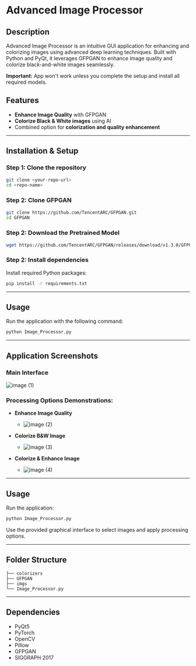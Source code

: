 # Advanced Image Processor

## Description
Advanced Image Processor is an intuitive GUI application for enhancing and colorizing images using advanced deep learning techniques. Built with Python and PyQt, it leverages GFPGAN to enhance image quality and colorize black-and-white images seamlessly.

**Important:** App won't work unless you complete the setup and install all required models.








## Features
- **Enhance Image Quality** with GFPGAN
- **Colorize Black & White images** using AI
- Combined option for **colorization and quality enhancement**

---

## Installation & Setup

### Step 1: Clone the repository

```bash
git clone <your-repo-url>
cd <repo-name>
```

### Step 2: Clone GFPGAN

```bash
git clone https://github.com/TencentARC/GFPGAN.git
cd GFPGAN
```

### Step 2: Download the Pretrained Model

```bash
wget https://github.com/TencentARC/GFPGAN/releases/download/v1.3.0/GFPGANv1.3.pth -P experiments/pretrained_models
```

### Step 2: Install dependencies

Install required Python packages:

```bash
pip install -r requirements.txt
```

---

## Usage

Run the application with the following command:

```bash
python Image_Processor.py
```

---

## Application Screenshots

### Main Interface
![image (1)](https://github.com/user-attachments/assets/653ad3c4-2502-425d-b09e-18aa66c95673)


### Processing Options Demonstrations:

- **Enhance Image Quality**
  - ![image (2)](https://github.com/user-attachments/assets/4c50cc6b-2079-4f33-8645-9ce962c1537e)

- **Colorize B&W Image**
  - ![image (3)](https://github.com/user-attachments/assets/1d4b559f-ab8d-4dc8-98b8-07c6e9a46678)

- **Colorize & Enhance Image**
  - ![image (4)](https://github.com/user-attachments/assets/4c473c8e-0238-48b3-876d-2a38ca9757ea)

---

## Usage

Run the application:

```bash
python Image_Processor.py
```

Use the provided graphical interface to select images and apply processing options.

---

## Folder Structure

```
├── colorizers
├── GFPGAN
├── imgs
└── Image_Processor.py
```

---

## Dependencies

- PyQt5
- PyTorch
- OpenCV
- Pillow
- GFPGAN
- SIGGRAPH 2017


